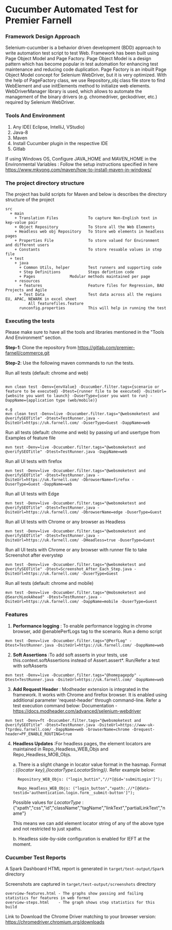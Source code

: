 # Cucumber Automated Test for Premier Farnell

### Framework Design Approach

Selenium-cucumber is a behavior driven development (BDD) approach to write automation test script to test Web. Framework
has been built using Page Object Model and Page Factory. Page Object Model is a design pattern which has become popular
in test automation for enhancing test maintenance and reducing code duplication. Page Factory is an inbuilt Page Object
Model concept for Selenium WebDriver, but it is very optimized. With the help of PageFactory class, we use Repository_obj
class file store to find WebElement and use initElements method to initialize web elements. WebDriverManager library is used,
which allows to automate the management of the binary drivers (e.g. chromedriver, geckodriver, etc.) required by
Selenium WebDriver.

### Tools And Environment

1. Any IDE( Eclipse, IntelliJ, VStudio)
2. Java-8
3. Maven
4. Install Cucumber plugin in the respective IDE
5. Gitlab

If using Windows OS, Configure JAVA_HOME and MAVEN_HOME in the Environmental Variables : Follow the setup instructions
specified in here https://www.mkyong.com/maven/how-to-install-maven-in-windows/

### The project directory structure

The project has build scripts for Maven and below is describes the directory structure of the project

~~~~
src
  + main
    + Translation Files             To capture Non-English text in kep-value pair
    + Object Repository             To Store all the Web Elements
    + Headless web obj Repository   To Store web elements in headless pages
    + Properties File               To store valued for Environment and different users
    + Constants                     To store resuable values in step file
  + test
    + java
      + Common Utils, helper        Test runners and supporting code
      + Step Definitions            Steps defintion code
      + Pages			    Modular methods maintained per page
    + resources
      + features                    Feature files for Regression, BAU Projects and Agile
      + Test Data                   Test data across all the regions EU, APAC, NEWARK in excel sheet
          All featurefiles.feature
      runconfig.properties          This will help in running the test

~~~~

### **Executing the tests**

Please make sure to have all the tools and libraries mentioned in the "Tools And Environment" section.

**Step-1**: Clone the repository from  https://gitlab.com/premier-farnell/commerce.git

**Step-2**: Use the following maven commands to run the tests.

Run all tests (default: chrome and web)

~~~~

mvn clean test -Denv={envValue} -Dcucumber.filter.tags={scenario or feature to be executed} -Dtest={runner file to be executed} -DsiteUrl={website you want to launch} -DuserType={user you want to run} -DappName={application type (web/mobile)}

e.g
mvn clean test -Denv=live -Dcucumber.filter.tags="@websmoketest and @verifySEOTitle" -Dtest=TestRunner.java -DsiteUrl=https://uk.farnell.com/ -DuserType=Guest -DappName=web
~~~~

Run all tests (default: chrome and web) by passing url and usertype from Examples of feature file

~~~~
mvn test -Denv=live -Dcucumber.filter.tags="@websmoketest and @verifySEOTitle" -Dtest=TestRunner.java -DappName=web
~~~~

Run all UI tests with firefox

~~~~
mvn test -Denv=live -Dcucumber.filter.tags="@websmoketest and @verifySEOTitle" -Dtest=TestRunner.java -DsiteUrl=https://uk.farnell.com/ -DbrowserName=firefox -DuserType=Guest -DappName=web
~~~~

Run all UI tests with Edge

~~~~
mvn test -Denv=live -Dcucumber.filter.tags="@websmoketest and @verifySEOTitle" -Dtest=TestRunner.java -DsiteUrl=https://uk.farnell.com/ -DbrowserName=edge -DuserType=Guest
~~~~

Run all UI tests with Chrome or any browser as Headless

~~~~
mvn test -Denv=live -Dcucumber.filter.tags="@websmoketest and @verifySEOTitle" -Dtest=TestRunner.java -DsiteUrl=https://uk.farnell.com/ -DHeadless=true -DuserType=Guest
~~~~

Run all UI tests with Chrome or any browser with runner file to take Screenshot after everystep

~~~~
mvn test -Denv=live -Dcucumber.filter.tags="@websmoketest and @verifySEOTitle" -Dtest=Screenshot_After_Each_Step.java -DsiteUrl=https://uk.farnell.com/ -DuserType=Guest
~~~~

Run all tests (default: chrome and mobile)

~~~~
mvn test -Denv=live -Dcucumber.filter.tags="@mobsmoketest and @SearchLookAhead" -Dtest=TestRunner.java -DsiteUrl=https://uk.farnell.com/ -DappName=mobile -DuserType=Guest
~~~~

### **Features**

1. **Performance logging** : To enable performance logging in chrome browser, add @enablePerfLogs tag to the scenario.
Run a demo script

~~~~
mvn test -Denv=live -Dcucumber.filter.tags="@PerfLog" -Dtest=TestRunner.java -DsiteUrl=https://uk.farnell.com/ -DappName=web
~~~~

2. **Soft Assertions** :To add soft asserts in your tests, use this.context.softAssertions instead of  Assert.assert*. Run/Refer a test with softAsserts

~~~~
mvn test -Denv=live -Dcucumber.filter.tags="@homepagepdp" -Dtest=TestRunner.java -DsiteUrl=https://uk.farnell.com/ -DappName=web
~~~~

3. **Add Request Header** : Modheader extension is integrated in the framework. It works with Chrome and firefox browser. It is enabled using additional parameter 'request-header' through command-line. Refer a test execution command below:
Documentation - https://docs.modheader.com/advanced/selenium-webdriver

~~~~
mvn test -Denv=ft -Dcucumber.filter.tags="@websmoketest and @verifySEOTitle" -Dtest=TestRunner.java -DsiteUrl=https://www-uk-ftprdeu.farnell.com/ -DappName=web -browserName=chrome -Drequest-header=PF_ENABLE_ROUTING=true
~~~~

4. **Headless Updates** :For headless pages, the element locators are maintained in Repo_Headless_WEB_Objs and Repo_Headless_MOB_Objs.

	a. There is a slight change in locator value format in the hasmap. Format : *({locator key},{locatorType:LocatorString})*.
	Refer example below:

	     Repository_WEB_Objs: ("login_buttin","//*[@id='submitLogin']");

	     Repo_Headless_WEB_Objs: ("login_button","xpath:.//*[@data-testid='authentication.login.form__submit-button']");
	Possible values for *LocatorType* :{"xpath","css","id","className","tagName","linkText","partialLinkText","name"}

	This means we can add element locator string of any of the above type and not restricted to just xpaths.

	b. Headless side-by-side configuration is enabled for IEFT at the moment.

### Cucumber Test Reports

A Spark Dashboard HTML report is generated in `target/test-output/Spark` directory

Screenshots are captured in `target/test-output/screenshots` directory

~~~~
overview-features.html - The graphs show passing and failing statistics for features in web format
overview-steps.html    - The graph shows step statistics for this build
~~~~

Link to Download the Chrome Driver matching to your browser version:
https://chromedriver.chromium.org/downloads
